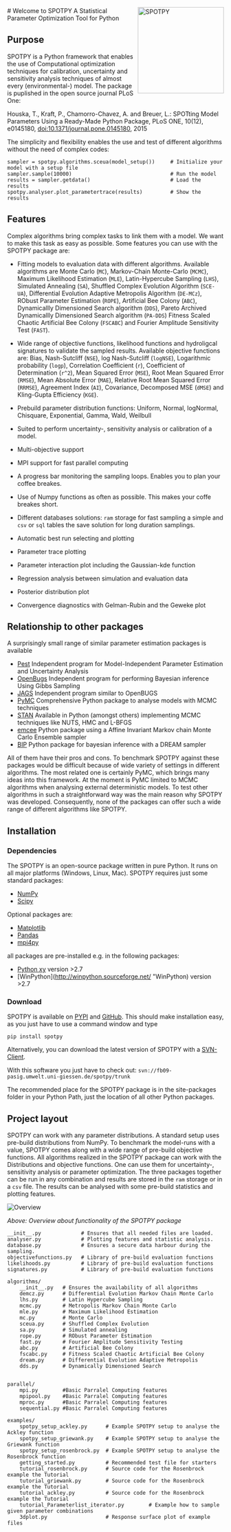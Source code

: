 <img alt="SPOTPY" title="Logo by Tobias Houska" src="img/logo.png" width="200px" style="float: right; margin: 0 auto 0 auto">
# Welcome to SPOTPY 
A Statistical Parameter Optimization Tool for Python





## Purpose

SPOTPY is a Python framework that enables the use of Computational optimization techniques for calibration, uncertainty and sensitivity analysis techniques of almost every (environmental-) model. The package is puplished in the open source journal PLoS One:

Houska, T., Kraft, P., Chamorro-Chavez, A. and Breuer, L.: SPOTting Model Parameters Using a Ready-Made Python Package, PLoS ONE, 10(12), e0145180, [doi:10.1371/journal.pone.0145180](http://journals.plos.org/plosone/article?id=10.1371%2Fjournal.pone.0145180 "doi:10.1371/journal.pone.0145180"), 2015
 
The simplicity and flexibility enables the use and test of different 
algorithms without the need of complex codes:

```
sampler = spotpy.algorithms.sceua(model_setup())     # Initialize your model with a setup file
sampler.sample(10000)                                # Run the model
results = sampler.getdata()                          # Load the results
spotpy.analyser.plot_parametertrace(results)         # Show the results
```


## Features
Complex algorithms bring complex tasks to link them with a model. 
We want to make this task as easy as possible. 
Some features you can use with the SPOTPY package are:

* Fitting models to evaluation data with different algorithms. 
Available algorithms are Monte Carlo (`MC`), Markov-Chain Monte-Carlo (`MCMC`), 
Maximum Likelihood Estimation (`MLE`), Latin-Hypercube Sampling (`LHS`), 
Simulated Annealing (`SA`), Shuffled Complex Evolution Algorithm (`SCE-UA`), 
Differential Evolution Adaptive Metropolis Algorithm (`DE-MCz`), 
RObust Parameter Estimation (`ROPE`), Artificial Bee Colony (`ABC`),
Dynamicallly Dimensioned Search algorithm (`DDS`), Pareto Archived Dynamicallly Dimensioned Search algorithm (`PA-DDS`)
Fitness Scaled Chaotic Artificial Bee Colony (`FSCABC`) and Fourier Amplitude Sensitivity Test (`FAST`).

* Wide range of objective functions, likelihood functions and hydroligcal signatures to validate the sampled results. 
Available objective functions are:
Bias, Nash-Sutcliff (`NSE`), log Nash-Sutcliff (`logNSE`), Logarithmic probability (`logp`), Correlation Coefficient (`r`),
Coefficient of Determination (`r^2`), Mean Squared Error (`MSE`), Root Mean Squared Error (`RMSE`), Mean Absolute Error (`MAE`),
Relative Root Mean Squared Error (`RRMSE`), Agreement Index (`AI`), Covariance, Decomposed MSE (`dMSE`) and Kling-Gupta Efficiency (`KGE`).

* Prebuild parameter distribution functions: Uniform, Normal, logNormal, Chisquare,
Exponential, Gamma, Wald, Weilbull
      
* Suited to perform uncertainty-, sensitivity analysis or calibration
  of a model.

* Multi-objective support

* MPI support for fast parallel computing

* A progress bar monitoring the sampling loops. Enables you to plan your coffee breakes.

* Use of Numpy functions as often as possible. This makes your coffe breakes short.

* Different databases solutions: `ram` storage for fast sampling a simple and `csv` or `sql` tables
the save solution for long duration samplings.

* Automatic best run selecting and plotting

* Parameter trace plotting

* Parameter interaction plot including the Gaussian-kde function

* Regression analysis between simulation and evaluation data

* Posterior distribution plot

* Convergence diagnostics with Gelman-Rubin and the Geweke plot

## Relationship to other packages
A surprisingly small range of similar parameter estimation packages is available 

* [Pest](http://www.pesthomepage.org/ "Pest") Independent program for Model-Independent Parameter Estimation and Uncertainty Analysis
* [OpenBugs](http://www.mrc-bsu.cam.ac.uk/software/bugs/ "BUGS") Independent program for performing Bayesian inference Using Gibbs Sampling
* [JAGS](http://mcmc-jags.sourceforge.net/ "JAGS") Independent program similar to OpenBUGS
* [PyMC](https://github.com/pymc-devs/pymc "PyMC") Comprehensive Python package to analyse models with MCMC techniques  
* [STAN](http://mc-stan.org/ "STAN") Available in Python (amongst others) implementing MCMC techniques like NUTS, HMC and L-BFGS
* [emcee](http://dan.iel.fm/emcee/current/ "emcee") Python package using a Affine Invariant Markov chain Monte Carlo Ensemble sampler
* [BIP](http://bayesian-inference.googlecode.com/hg/trunk/BIP/Docs/build/html/index.html "BIP") Python package for bayesian inference with a DREAM sampler

All of them have their pros and cons. To benchmark SPOTPY against these packages would be difficult because of wide variety of settings in different algorithms. 
The most related one is certainly PyMC, which brings many ideas into this framework. 
At the moment is PyMC limited to MCMC algorithms when analysing external deterministic models. 
To test other algorithms in such a straightforward way was the main reason why SPOTPY was developed. 
Consequently, none of the packages can offer such a wide range of different algorithms like SPOTPY.

## Installation

### Dependencies
The SPOTPY is an open-source package written in pure Python. It runs on all major platforms (Windows, Linux, Mac). 
SPOTPY requires just some standard packages: 

* [NumPy](http://www.numpy.org/ "Numpy")
* [Scipy](http://www.scipy.org/ "Scipy")

Optional packages are:

* [Matplotlib](http://matplotlib.org/ "Matplotlib")
* [Pandas](http://pandas.pydata.org/ "Pandas")
* [mpi4py](http://mpi4py.scipy.org/ "mpi4py")
 
all packages are pre-installed e.g. in the following packages:

* [Python xy](https://code.google.com/p/pythonxy/ "Python xy") version >2.7
* [WinPython](http://winpython.sourceforge.net/ "WinPython) version >2.7

### Download
SPOTPY is available on [PYPI](https://pypi.python.org/pypi/spotpy "spotpy") and [GitHub](https://github.com/thouska/spotpy "spotpy"). 
This should make installation easy, as you just have to use a command window and type

	pip install spotpy
	
Alternatively, you can download the latest version of SPOTPY with a [SVN-Client](http://tortoisesvn.net/index.de.html "TortoiseSVN").
 
With this software you just have to check out: `svn://fb09-pasig.umwelt.uni-giessen.de/spotpy/trunk`

The recommended place for the SPOTPY package is in the site-packages folder in your Python Path, just the location of all other Python packages.

## Project layout

SPOTPY can work with any parameter distributions. A standard setup uses pre-build distributions from NumPy.
To benchmark the model-runs with a value, SPOTPY comes along with a wide range of pre-build objective functions.
All algorithms realized in the SPOTPY package can work with the Distributions and objective functions. One can use them for
uncertainty-, sensitivity analysis or parameter optimization.
The three packages together can be run in any combination and results are stored in the `ram` storage or in a `csv` file.
The results can be analysed with some pre-build statistics and plotting features.
 

![Overview](img/overview_new.png)


*Above: Overview about functionality of the SPOTPY package*


	
	__init__.py             # Ensures that all needed files are loaded.
    analyser.py             # Plotting features and statistic analysis.
	database.py             # Ensures a secure data harbour during the sampling.
	objectivefunctions.py   # Library of pre-build evaluation functions
	likelihoods.py          # Library of pre-build evaluation functions
	signatures.py           # Library of pre-build evaluation functions
	
    algorithms/
        __init__.py   # Ensures the availability of all algorithms
		demcz.py      # Differential Evolution Markov Chain Monte Carlo
		lhs.py        # Latin Hypercube Sampling
		mcmc.py       # Metropolis Markov Chain Monte Carlo
		mle.py        # Maximum Likelihood Estimation
		mc.py         # Monte Carlo
		sceua.py      # Shuffled Complex Evolution
		sa.py         # Simulated annealing
		rope.py       # RObust Parameter Estimation
		fast.py       # Fourier Amplitude Sensitivity Testing
		abc.py        # Artificial Bee Colony
		fscabc.py     # Fitness Scaled Chaotic Artificial Bee Colony
		dream.py      # Differential Evolution Adaptive Metropolis
		dds.py        # Dynamically Dimensioned Search

	
	parallel/
		mpi.py        #Basic Parralel Computing features 
		mpipool.py	  #Basic Parralel Computing features 
		mproc.py      #Basic Parralel Computing features 
		sequential.py #Basic Parralel Computing features

	examples/
		spotpy_setup_ackley.py      # Example SPOTPY setup to analyse the Ackley function 
		spotpy_setup_griewank.py    # Example SPOTPY setup to analyse the Griewank function
		spotpy_setup_rosenbrock.py  # Example SPOTPY setup to analyse the Rosenbrock function
		getting_started.py          # Recommended test file for starters
		tutorial_rosenbrock.py      # Source code for the Rosenbrock example the Tutorial
		tutorial_griewank.py        # Source code for the Rosenbrock example the Tutorial
		tutorial_ackley.py          # Source code for the Rosenbrock example the Tutorial
		tutorial_Parameterlist_iterator.py        # Example how to sample given parameter combinations
		3dplot.py                   # Response surface plot of example files

